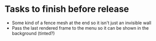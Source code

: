 # Tasks to finish before release
- Some kind of a fence mesh at the end so it isn't just an invisible wall
- Pass the last rendered frame to the menu so it can be shown in the background (tinted?)

